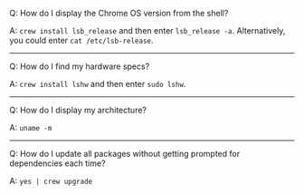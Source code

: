 Q: How do I display the Chrome OS version from the shell?

A: `crew install lsb_release` and then enter `lsb_release -a`.  Alternatively, you could enter `cat /etc/lsb-release`.
***
Q: How do I find my hardware specs?

A: `crew install lshw` and then enter `sudo lshw`.
***
Q: How do I display my architecture?

A: `uname -m`
***
Q: How do I update all packages without getting prompted for dependencies each time?

A: `yes | crew upgrade`
